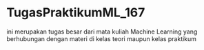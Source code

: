 # TugasPraktikumML_167
ini merupakan tugas besar dari mata kuliah Machine Learning yang berhubungan dengan materi di kelas teori maupun kelas praktikum
